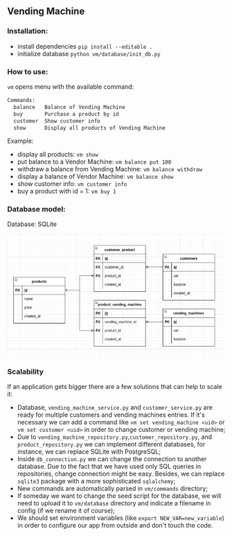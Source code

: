## Vending Machine

### Installation:

- install dependencies `pip install --editable .`
- initialize database `python vm/database/init_db.py `

### How to use:

`vm` opens menu with the available command:

```commandline
Commands:
  balance   Balance of Vending Machine
  buy       Purchase a product by id
  customer  Show customer info
  show      Display all products of Vending Machine
```

Example:

- display all products: `vm show`
- put balance to a Vendor Machine: `vm balance put 100`
- withdraw a balance from Vending Machine: `vm balance withdraw`
- display a balance of Vendor Machine: `vm balance show`
- show customer info: `vm customer info`
- buy a product with id = 1: `vm buy 1`

### Database model:

Database: SQLite

![Image](db_image.png)

### Scalability

If an application gets bigger there are a few solutions that can help to scale it:

- Database, `vending_machine_service.py` and `customer_service.py` are ready for multiple customers and vending machines
  entries. If it's necessary we can add a command like `vm set vending_machine <uid>` or `vm set customer <uid>` in
  order to change customer or vending machine;
- Due to `vending_machine_repository.py`,`customer_repository.py`, and `product_repository.py` we can implement
  different databases, for instance, we can replace SQLite with PostgreSQL;
- Inside `db_connection.py` we can change the connection to another database. Due to the fact that we have used only SQL
  queries in repositories, change connection might be easy. Besides, we can replace `sqlite3` package with a more
  sophisticated `sqlalchemy`;
- New commands are automatically parsed in `vm/commands` directory;
- If someday we want to change the seed script for the database, we will need to upload it to `vm/database` directory
  and indicate a filename in config (if we rename it of course);
- We should set environment variables (like `export NEW_VAR=new_variable`) in order to configure our app from outside
  and don't touch the code. 

